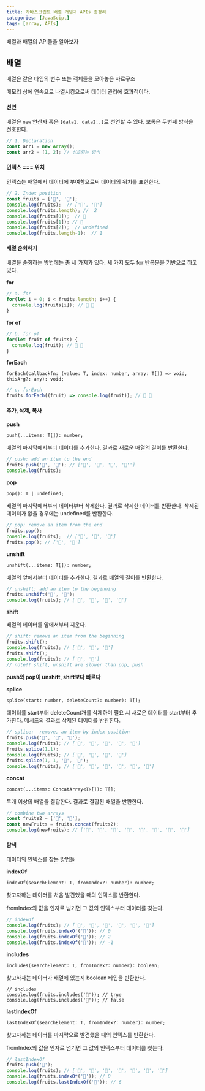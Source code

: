 ```yaml
---
title: 자바스크립트 배열 개념과 APIs 총정리
categories: [JavaScipt]
tags: [array, APIs]
---
```


배열과 배열의 API들을 알아보자

## 배열

배열은 같은 타입의 변수 또는 객체들을 모아놓은 자료구조

메모리 상에 연속으로 나열시킴으로써 데이터 관리에 효과적이다.



#### 선언

배열은 ```new``` 연산자 혹은 `[data1, data2..]`로 선언할 수 있다. 보통은 두번째  방식을 선호한다.

```javascript
// 1. Declaration
const arr1 = new Array();
const arr2 = [1, 2]; // 선호되는 방식
```



#### 인덱스 === 위치

인덱스는 배열에서 데이터에 부여함으로써 데이터의 위치를 표현한다.

```javascript
// 2. Index position
const fruits = ['🍎', '🍌'];
console.log(fruits);  // ['🍎', '🍌']
console.log(fruits.length); //  2
console.log(fruits[0]);  // 🍎
console.log(fruits[1]); // 🍌
console.log(fruits[2]);  // undefined
console.log(fruits.length-1);  // 1

```



#### 배열 순회하기

배열을 순회하는 방법에는 총 세 가지가 있다.  세 가지 모두 for 반복문을 기반으로 하고 있다.

**for**

```javascript
// a. for
for(let i = 0; i < fruits.length; i++) {
  console.log(fruits[i]); // 🍎 🍌
}
```



**for of**

```javascript
// b. for of
for(let fruit of fruits) {
  console.log(fruit); // 🍎 🍌
}
```



**forEach**

`forEach(callbackfn: (value: T, index: number, array: T[]) => void, thisArg?: any): void;`

```javascript
// c. forEach
fruits.forEach((fruit) => console.log(fruit)); // 🍎 🍌

```



#### 추가, 삭제, 복사

**push**

`push(...items: T[]): number;`

배열의 마지막에서부터 데이터를 추가한다. 결과로 새로운 배열의 길이를 반환한다.

```javascript
// push: add an item to the end
fruits.push('🍓', '🍑'); // ['🍎', '🍌', '🍓', '🍑'']
console.log(fruits);

```



**pop**

`pop(): T | undefined;`

배열의 마지막에서부터 데이터부터 삭제한다. 결과로 삭제한 데이터를 반환한다. 삭제된 데이터가 없을 경우에는 undefined를 반환한다.

```javascript
// pop: remove an item from the end
fruits.pop();
console.log(fruits);  // ['🍎', '🍌', '🍓']
fruits.pop(); // ['🍎', '🍌']

```



**unshift**

```unshift(...items: T[]): number;```

배열의 앞에서부터 데이터를 추가한다. 결과로 배열의 길이를 반환한다.

```javascript
// unshift: add an item to the beginning
fruits.unshift('🍓', '🍋');
console.log(fruits); // ['🍓', '🍋', '🍎', '🍌']

```



**shift**

배열의 데이터를 앞에서부터 지운다.

```javascript
// shift: remove an item from the beginning
fruits.shift();
console.log(fruits); // ['🍋', '🍎', '🍌']
fruits.shift();
console.log(fruits); // ['🍎', '🍌']
// note!! shift, unshift are slower than pop, push
```



**push와 pop이 unshift, shift보다 빠르다**



**splice**

```splice(start: number, deleteCount?: number): T[];```

데이터를 start부터 deleteCount개를 삭제하며 필요 시 새로운 데이터를 start부터 추가한다. 메서드의 결과로 삭제된 데이터를 반환한다.

```javascript
// splice:  remove, an item by index position
fruits.push('🍓', '🍑', '🍋');
console.log(fruits); // ['🍎', '🍌', '🍓', '🍑', '🍋']
fruits.splice(1,1);
console.log(fruits); // ['🍎', '🍓', '🍑', '🍋']
fruits.splice(1, 1, '🍏', '🍉');
console.log(fruits); // ['🍎', '🍏', '🍉', '🍓', '🍑', '🍋']

```



**concat**

`concat(...items: ConcatArray<T>[]): T[];`

두개 이상의 배열을 결합한다. 결과로 결합된 배열을 반환한다.

```javascript
// combine two arrays
const fruits2 = ['🍐', '🥥'];
const newFruits = fruits.concat(fruits2);
console.log(newFruits); // ['🍎', '🍏', '🍉', '🍓', '🍑', '🍋', '🍐', '🥥']

```



#### 탐색

데이터의 인덱스를 찾는 방법들

**indexOf**

`indexOf(searchElement: T, fromIndex?: number): number;`

찾고자하는 데이터를 처음 발견했을 때의 인덱스를 반환한다.

fromIndex의 값을 인자로 넘기면 그 값의 인덱스부터 데이터를 찾는다.

```javascript
// indexOf
console.log(fruits); // ['🍎', '🍏', '🍉', '🍓', '🍑', '🍋']
console.log(fruits.indexOf('🍎')); // 0
console.log(fruits.indexOf('🍉')); // 2
console.log(fruits.indexOf('🥥')); // -1
```



**includes**

`includes(searchElement: T, fromIndex?: number): boolean;`

찾고하자는 데이터가 배열에 있는지 boolean 타입을 반환한다.

```
// includes
console.log(fruits.includes('🍉')); // true
console.log(fruits.includes('🥥')); // false

```



**lastIndexOf**

`lastIndexOf(searchElement: T, fromIndex?: number): number;`

찾고자하는 데이터를 마지막으로 발견했을 때의 인덱스를 반환한다.

fromIndex의 값을 인자로 넘기면 그 값의 인덱스부터 데이터를 찾는다.

```javascript
// lastIndexOf
fruits.push('🍎'); 
console.log(fruits); // ['🍎', '🍏', '🍉', '🍓', '🍑', '🍋', '🍎']
console.log(fruits.indexOf('🍎')); // 0
console.log(fruits.lastIndexOf('🍎')); // 6

```


